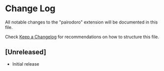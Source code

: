 # Change Log

All notable changes to the "pairodoro" extension will be documented in this file.

Check [Keep a Changelog](http://keepachangelog.com/) for recommendations on how to structure this file.

## [Unreleased]

- Initial release